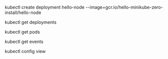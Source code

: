 kubectl create deployment hello-node --image=gcr.io/hello-minikube-zero-install/hello-node

kubectl get deployments

kubectl get pods

kubectl get events

kubectl config view
